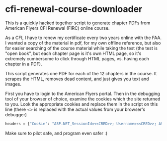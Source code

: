 # cfi-renewal-course-downloader
This is a quickly hacked together script to generate chapter PDFs from American Flyers CFI Renewal (FIRC) online course.

As a CFI, I have to renew my certificate every two years online with the FAA. I wanted a copy of the material in pdf, for my own offline reference, but also for easier searching of the course material while taking the test (the test is "open book", but each chapter page is it's own HTML page, so it's extremely cumbersome to click through HTML pages, vs. having each chapter in a PDF).

This script generates one PDF for each of the 12 chapters in the course. It scrapes the HTML, removes dead content, and just gives you text and images.

First you have to login to the American Flyers portal. Then in the debugging tool of your browser of choice, examine the cookies which the site returned to you. Look the appropriate cookies and replace them in the script on this line (there <<CCRED>> is replaced with the actual values from your browser's debugger)

```python
headers = {"Cookie": "ASP.NET_SessionId=<<CRED>>; Username=<<CRED>>; ASPSESSIONIDSCVTDSRQ=<<CRED>>;"}
```

Make sure to pilot safe, and program even safer :)
